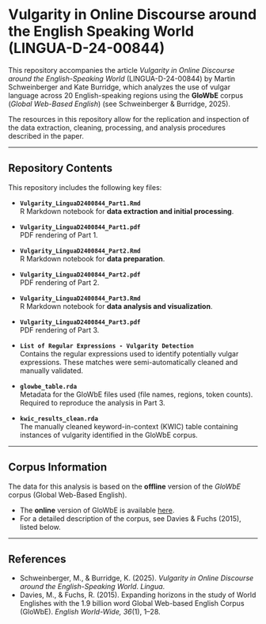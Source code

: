 # Vulgarity in Online Discourse around the English Speaking World (LINGUA-D-24-00844)

This repository accompanies the article *Vulgarity in Online Discourse around the English-Speaking World* (LINGUA-D-24-00844) by Martin Schweinberger and Kate Burridge, which analyzes the use of vulgar language across 20 English-speaking regions using the **GloWbE** corpus (*Global Web-Based English*) (see Schweinberger & Burridge, 2025).

The resources in this repository allow for the replication and inspection of the data extraction, cleaning, processing, and analysis procedures described in the paper.

---

## Repository Contents

This repository includes the following key files:

- **`Vulgarity_LinguaD2400844_Part1.Rmd`**  
  R Markdown notebook for **data extraction and initial processing**.

- **`Vulgarity_LinguaD2400844_Part1.pdf`**  
  PDF rendering of Part 1.

- **`Vulgarity_LinguaD2400844_Part2.Rmd`**  
  R Markdown notebook for **data preparation**.

- **`Vulgarity_LinguaD2400844_Part2.pdf`**  
  PDF rendering of Part 2.

- **`Vulgarity_LinguaD2400844_Part3.Rmd`**  
  R Markdown notebook for **data analysis and visualization**.

- **`Vulgarity_LinguaD2400844_Part3.pdf`**  
  PDF rendering of Part 3.

- **`List of Regular Expressions - Vulgarity Detection`**  
  Contains the regular expressions used to identify potentially vulgar expressions. These matches were semi-automatically cleaned and manually validated.

- **`glowbe_table.rda`**  
  Metadata for the GloWbE files used (file names, regions, token counts). Required to reproduce the analysis in Part 3.

- **`kwic_results_clean.rda`**  
  The manually cleaned keyword-in-context (KWIC) table containing instances of vulgarity identified in the GloWbE corpus.

---

## Corpus Information

The data for this analysis is based on the **offline** version of the *GloWbE* corpus (Global Web-Based English).  
- The **online** version of GloWbE is available [here](https://www.english-corpora.org/glowbe/).  
- For a detailed description of the corpus, see Davies & Fuchs (2015), listed below.

---

## References

- Schweinberger, M., & Burridge, K. (2025). *Vulgarity in Online Discourse around the English-Speaking World*. *Lingua*.  
- Davies, M., & Fuchs, R. (2015). Expanding horizons in the study of World Englishes with the 1.9 billion word Global Web-based English Corpus (GloWbE). *English World-Wide, 36*(1), 1–28.
